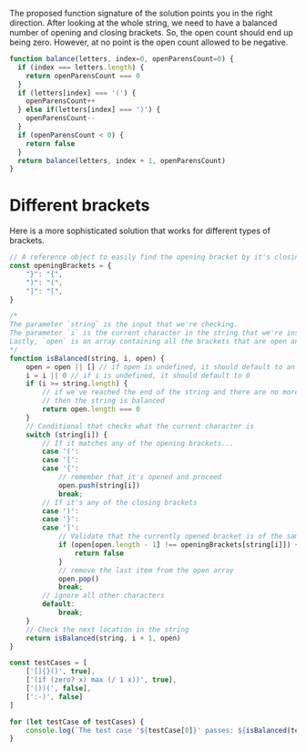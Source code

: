 The proposed function signature of the solution points you in the right direction. After looking at the whole string, we need to have a balanced number of opening and closing brackets. So, the open count should end up being zero. However, at no point is the open count allowed to be negative.

```js
function balance(letters, index=0, openParensCount=0) { 
  if (index === letters.length) {
    return openParensCount === 0
  }
  if (letters[index] === '(') {
    openParensCount++
  } else if(letters[index] === ')') {
    openParensCount--
  }
  if (openParensCount < 0) {
    return false
  }
  return balance(letters, index + 1, openParensCount)
}
```


# Different brackets
Here is a more sophisticated solution that works for different types of brackets.

```js
// A reference object to easily find the opening bracket by it's closing character.
const openingBrackets = {
    "}": "{",
    ")": "(",
    "]": "[",
}

/*
The parameter `string` is the input that we're checking.
The parameter `i` is the current character in the string that we're inspecting.
Lastly, `open` is an array containing all the brackets that are open an haven't been closed yet.
*/
function isBalanced(string, i, open) {
    open = open || [] // if open is undefined, it should default to an empty array
    i = i || 0 // if i is undefined, it should default to 0
    if (i >= string.length) {
        // if we've reached the end of the string and there are no more open brackets
        // then the string is balanced
        return open.length === 0
    }
    // Conditional that checks what the current character is
    switch (string[i]) {
        // If it matches any of the opening brackets...
        case '(':
        case '[':
        case '{':
            // remember that it's opened and proceed
            open.push(string[i])
            break;
        // If it's any of the closing brackets
        case ')':
        case '}':
        case ']':
            // Validate that the currently opened bracket is of the same type as this closing bracket
            if (open[open.length - 1] !== openingBrackets[string[i]]) {
                return false
            }
            // remove the last item from the open array
            open.pop()
            break;
        // ignore all other characters
        default:
            break;
    }
    // Check the next location in the string
    return isBalanced(string, i + 1, open)
}

const testCases = [
    ['[]{}()', true],
    ['(if (zero? x) max (/ 1 x))', true],
    ['())(', false],
    [':-)', false]
]

for (let testCase of testCases) {
    console.log(`The test case '${testCase[0]}' passes: ${isBalanced(testCase[0]) === testCase[1]}`)
}
```